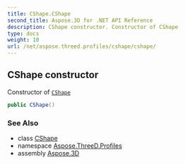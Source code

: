 ```yaml
---
title: CShape.CShape
second_title: Aspose.3D for .NET API Reference
description: CShape constructor. Constructor of CShape
type: docs
weight: 10
url: /net/aspose.threed.profiles/cshape/cshape/
---
```

## CShape constructor

Constructor of [`CShape`](../)

```csharp
public CShape()
```

### See Also

* class [CShape](../)
* namespace [Aspose.ThreeD.Profiles](../../../aspose.threed.profiles/)
* assembly [Aspose.3D](../../../)


